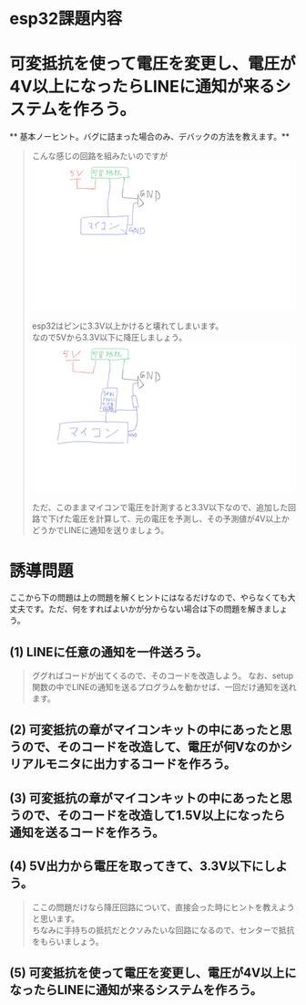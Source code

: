 # esp32課題内容

# 可変抵抗を使って電圧を変更し、電圧が4V以上になったらLINEに通知が来るシステムを作ろう。  
** 基本ノーヒント。バグに詰まった場合のみ、デバックの方法を教えます。**
> こんな感じの回路を組みたいのですが  
> ![alt image](だめ.png)
> 
> esp32はピンに3.3V以上かけると壊れてしまいます。  
> なので5Vから3.3V以下に降圧しましょう。  
>![alt image](考え方.png)
> 
> ただ、このままマイコンで電圧を計測すると3.3V以下なので、追加した回路で下げた電圧を計算して、元の電圧を予測し、その予測値が4V以上かどうかでLINEに通知を送りましょう。

# 誘導問題
ここから下の問題は上の問題を解くヒントにはなるだけなので、やらなくても大丈夫です。ただ、何をすればよいかが分からない場合は下の問題を解きましょう。  

## (1) LINEに任意の通知を一件送ろう。
> ググればコードが出てくるので、そのコードを改造しよう。
> なお、setup関数の中でLINEの通知を送るプログラムを動かせば、一回だけ通知を送れます。

## (2) 可変抵抗の章がマイコンキットの中にあったと思うので、そのコードを改造して、電圧が何Vなのかシリアルモニタに出力するコードを作ろう。

## (3) 可変抵抗の章がマイコンキットの中にあったと思うので、そのコードを改造して1.5V以上になったら通知を送るコードを作ろう。

## (4) 5V出力から電圧を取ってきて、3.3V以下にしよう。
>ここの問題だけなら降圧回路について、直接会った時にヒントを教えようと思います。  
>ちなみに手持ちの抵抗だとクソみたいな回路になるので、センターで抵抗をもらいましょう。  

## (5) 可変抵抗を使って電圧を変更し、電圧が4V以上になったらLINEに通知が来るシステムを作ろう。  
